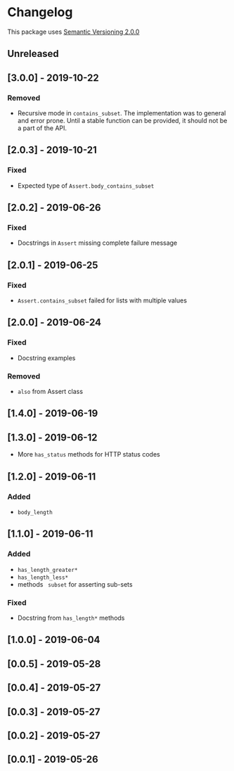 # Changelog

This package uses [Semantic Versioning 2.0.0](https://semver.org/spec/v2.0.0.html)

## Unreleased

## [3.0.0] - 2019-10-22
### Removed
- Recursive mode in `contains_subset`. The implementation was to general and error prone.
  Until a stable function can be provided, it should not be a part of the API. 

## [2.0.3] - 2019-10-21
### Fixed
- Expected type of `Assert.body_contains_subset`

## [2.0.2] - 2019-06-26
### Fixed
- Docstrings in `Assert` missing complete failure message

## [2.0.1] - 2019-06-25
### Fixed
- `Assert.contains_subset` failed for lists with multiple values

## [2.0.0] - 2019-06-24
### Fixed
- Docstring examples

### Removed
- `also` from Assert class

## [1.4.0] - 2019-06-19

## [1.3.0] - 2019-06-12
- More `has_status` methods for HTTP status codes

## [1.2.0] - 2019-06-11
### Added
- `body_length`

## [1.1.0] - 2019-06-11
### Added
- `has_length_greater*`
- `has_length_less*`
- methods `
subset` for asserting sub-sets

### Fixed
- Docstring from `has_length*` methods

## [1.0.0] - 2019-06-04
## [0.0.5] - 2019-05-28
## [0.0.4] - 2019-05-27
## [0.0.3] - 2019-05-27
## [0.0.2] - 2019-05-27
## [0.0.1] - 2019-05-26

